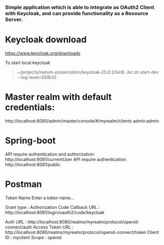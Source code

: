 ### Simple application which is able to integrate as OAuth2 Client with Keycloak, and can provide functionality as a Resource Server.
# Keycloak download
https://www.keycloak.org/downloads

To start local keycloak
> ~/projects/inetum-presentation/keycloak-25.0.2/bin$ ./kc.sh start-dev --log-level=DEBUG

# Master realm with default credentials:
http://localhost:8080/admin/master/console/#/myrealm/clients
admin:admin

# Spring-boot
API require authentication and authorization: http://localhost:8081/currentUser
API require authentication: http://localhost:8081/public

# Postman
Token Name
Enter a token name...

Grant type  : Authorization Code
Callback URL : http://localhost:8081/login/oauth2/code/keycloak

Auth URL : http://localhost:8080/realms/myrealm/protocol/openid-connect/auth
Access Token URL : http://localhost:8080/realms/myrealm/protocol/openid-connect/token
Client ID : myclient
Scope : openid

